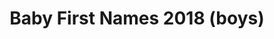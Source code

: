 ---
schema: default
title: Baby First Names 2018 (boys)
organization: Renfrewshire Council
notes: Babies' first forenames by Council area, 2018 based on the records for all the births which were registered in that year - filtered for Renfrewshire. Notes - a) each list covers first forenames given to 3+ babies of that sex in the specified council area (so OMITS first forenames given to only 1-2 babies of that sex).b) the geographical basis is the usual one for National Records of Scotland (NRS) statistics of births, which is births registered in Scotland to mothers who lived in the specified council area plus any births to mothers from outwith Scotland which occurred in the specified council area.
resources:

  - name: Baby First Names 2018 (boys) TABLE
  - url: 
  - format: TABLE

license: 
category:

  - Renfrewshire

  - Open Data

  - Population and Society


  - 

maintainer: Tim Wisniewski
maintainer_email: tim@timwis.com
---